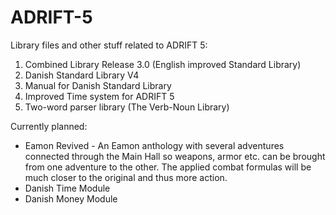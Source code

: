 # ADRIFT-5
Library files and other stuff related to ADRIFT 5:
1. Combined Library Release 3.0 (English improved Standard Library)
2. Danish Standard Library V4
3. Manual for Danish Standard Library
4. Improved Time system for ADRIFT 5
5. Two-word parser library (The Verb-Noun Library)

Currently planned:
* Eamon Revived - An Eamon anthology with several adventures connected through the Main Hall so weapons, armor etc. can be brought from one adventure to the other. The applied combat formulas will be much closer to the original and thus more action.
* Danish Time Module
* Danish Money Module
